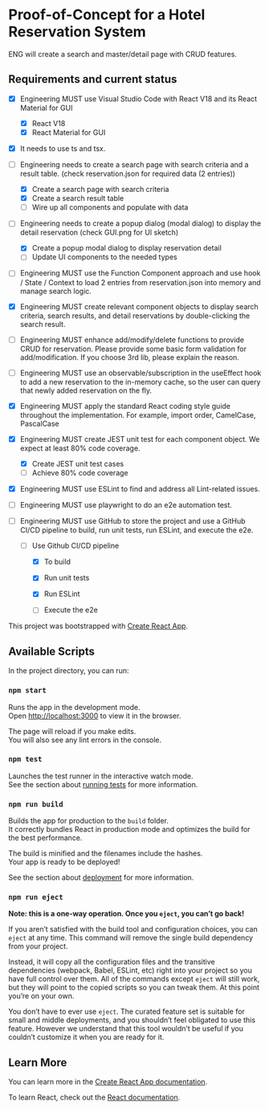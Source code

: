 # Proof-of-Concept for a Hotel Reservation System

ENG will create a search and master/detail page with CRUD features.

## Requirements and current status

- [x] Engineering MUST use Visual Studio Code with React V18 and its React Material for GUI
    - [x] React V18
    - [x] React Material for GUI

- [x] It needs to use ts and tsx.

- [ ] Engineering needs to create a search page with search criteria and a result table. (check reservation.json for required data (2 entries))
    - [x] Create a search page with search criteria
    - [x] Create a search result table
    - [ ] Wire up all components and populate with data

- [ ] Engineering needs to create a popup dialog (modal dialog) to display the detail reservation (check GUI.png for UI sketch)
    - [x] Create a popup modal dialog to display reservation detail
    - [ ] Update UI components to the needed types

- [ ] Engineering MUST use the Function Component approach and use hook / State / Context to load 2 entries from reservation.json into memory and manage search logic.

- [x] Engineering MUST create relevant component objects to display search criteria, search results, and detail reservations by double-clicking the search result.

- [ ] Engineering MUST enhance add/modify/delete functions to provide CRUD for reservation. Please provide some basic form validation for add/modification.  If you choose 3rd lib, please explain the reason.

- [ ] Engineering MUST use an observable/subscription in the useEffect hook to add a new reservation to the in-memory cache, so the user can query that newly added reservation on the fly.

- [x] Engineering MUST apply the standard React coding style guide throughout the implementation. For example, import order, CamelCase, PascalCase

- [x] Engineering MUST create JEST unit test for each component object. We expect at least 80% code coverage.
    - [x] Create JEST unit test cases
    - [ ] Achieve 80% code coverage

- [x] Engineering MUST use ESLint to find and address all Lint-related issues.

- [ ] Engineering MUST use playwright to do an e2e automation test.

- [ ] Engineering MUST use GitHub to store the project and use a GitHub CI/CD pipeline to build, run unit tests, run ESLint, and execute the e2e.
    - [ ] Use Github CI/CD pipeline
        - [x] To build
        - [x] Run unit tests
        - [x] Run ESLint
        - [ ] Execute the e2e


This project was bootstrapped with [Create React App](https://github.com/facebook/create-react-app).

## Available Scripts

In the project directory, you can run:

### `npm start`

Runs the app in the development mode.\
Open [http://localhost:3000](http://localhost:3000) to view it in the browser.

The page will reload if you make edits.\
You will also see any lint errors in the console.

### `npm test`

Launches the test runner in the interactive watch mode.\
See the section about [running tests](https://facebook.github.io/create-react-app/docs/running-tests) for more information.

### `npm run build`

Builds the app for production to the `build` folder.\
It correctly bundles React in production mode and optimizes the build for the best performance.

The build is minified and the filenames include the hashes.\
Your app is ready to be deployed!

See the section about [deployment](https://facebook.github.io/create-react-app/docs/deployment) for more information.

### `npm run eject`

**Note: this is a one-way operation. Once you `eject`, you can’t go back!**

If you aren’t satisfied with the build tool and configuration choices, you can `eject` at any time. This command will remove the single build dependency from your project.

Instead, it will copy all the configuration files and the transitive dependencies (webpack, Babel, ESLint, etc) right into your project so you have full control over them. All of the commands except `eject` will still work, but they will point to the copied scripts so you can tweak them. At this point you’re on your own.

You don’t have to ever use `eject`. The curated feature set is suitable for small and middle deployments, and you shouldn’t feel obligated to use this feature. However we understand that this tool wouldn’t be useful if you couldn’t customize it when you are ready for it.

## Learn More

You can learn more in the [Create React App documentation](https://facebook.github.io/create-react-app/docs/getting-started).

To learn React, check out the [React documentation](https://reactjs.org/).

